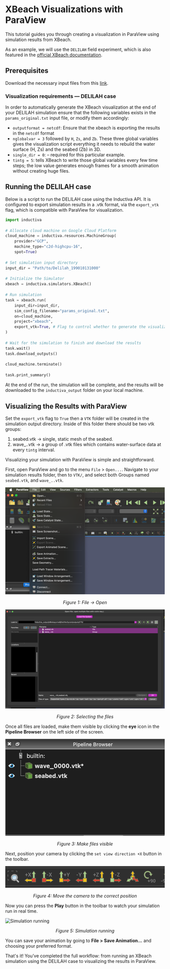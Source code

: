 # XBeach Visualizations with ParaView
This tutorial guides you through creating a visualization in ParaView using simulation results from XBeach.

As an example, we will use the `DELILAH` field experiment, which is also featured in the [official XBeach documentation](https://xbeach.readthedocs.io/en/stable/examples.html#field-experiment-delilah).

## Prerequisites
Download the necessary input files from this [link](https://svn.oss.deltares.nl/repos/xbeach/skillbed/input/Delilah_199010131000/). 

### Visualization requirements — DELILAH case

In order to automatically generate the XBeach visualization at the end of your DELILAH simulation ensure that the following variables exists in the `params_original.txt` input file, or modify them accordingly:

- `outputformat = netcdf`: Ensure that the xbeach is exporting the results in the `netcdf` format
- `nglobalvar = 3` followed by `H`, `Zs`, and `Zb`. These three global variables gives the visualization script everything it needs to rebuild the water surface (H, Zs) and the seabed (Zb) in 3D.
- `single_dir = 0`: – required for this particular example.
- `tintg = 5`: tells XBeach to write those global variables every few time steps; the low value generates enough frames for a smooth animation without creating huge files.



## Running the DELILAH case
Below is a script to run the DELILAH case using the Inductiva API. It is configured to export simulation results in a .vtk format, via the `export_vtk` flag, which is compatible with ParaView for visualization.

```python
import inductiva

# Allocate cloud machine on Google Cloud Platform
cloud_machine = inductiva.resources.MachineGroup(
    provider="GCP",
    machine_type="c2d-highcpu-16",
    spot=True)

# Set simulation input directory
input_dir = "Path/to/Delilah_199010131000"

# Initialize the Simulator
xbeach = inductiva.simulators.XBeach()

# Run simulation
task = xbeach.run(
    input_dir=input_dir,
    sim_config_filename="params_original.txt",
    on=cloud_machine,
    project="xbeach",
    export_vtk=True, # Flag to control whether to generate the visualization 
)

# Wait for the simulation to finish and download the results
task.wait()
task.download_outputs()

cloud_machine.terminate()

task.print_summary()
```

At the end of the run, the simulation will be complete, and the results will be downloaded to the `inductiva_output` folder on your local machine.


## Visualizing the Results with ParaView

Set the `export_vtk` flag to `True` then a `VTK` folder will be created in the simulation output directory. Inside of this folder there should be two vtk groups: 

1. seabed.vtk -> single, static mesh of the seabed.
2. wave_..vtk -> a group of .vtk files which contains water-surface data at every `tintg` interval.

Visualizing your simulation with ParaView is simple and straightforward.

First, open ParaView and go to the menu `File` > `Open...`. Navigate to your
simulation results folder, then to `VTK/`, and select both Groups named `seabed.vtk`, and `wave_..vtk`.

![File -> Open](./_static/file-open.png)
<p align="center"><em>Figure 1: File -> Open</em></p>

![Selecting the files](./_static/select-files.png)
<p align="center"><em>Figure 2: Selecting the files</em></p>

Once all files are loaded, make them visible by clicking the **eye** icon in the **Pipeline Browser** 
on the left side of the screen.

![Make files visible](./_static/eye.png)
<p align="center"><em>Figure 3: Make files visible</em></p>

Next, position your camera by clicking the `set view direction +X` button in the toolbar.

![Move the camera to the correct position](./_static/camera.png)
<p align="center"><em>Figure 4: Move the camera to the correct position</em></p>

Now you can press the **Play** button in the toolbar to watch your simulation run in real time.

![Simulation running](./_static/sim.gif)
<p align="center"><em>Figure 5: Simulation running</em></p>

You can save your animation by going to **File > Save Animation...** and choosing your preferred format.

That's it! You’ve completed the full workflow: from running an XBeach simulation using the DELILAH case to visualizing the results 
in ParaView.